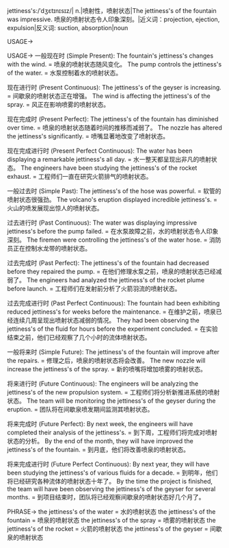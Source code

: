 jettiness's:/ˈdʒɛtɪnɪsɪz/| n.|喷射性，喷射状态|The jettiness's of the fountain was impressive. 喷泉的喷射状态令人印象深刻。|近义词：projection, ejection, expulsion|反义词: suction, absorption|noun

USAGE->

USAGE->
一般现在时 (Simple Present):
The fountain's jettiness's changes with the wind. = 喷泉的喷射状态随风变化。
The pump controls the jettiness's of the water. = 水泵控制着水的喷射状态。

现在进行时 (Present Continuous):
The jettiness's of the geyser is increasing. = 间歇泉的喷射状态正在增强。
The wind is affecting the jettiness's of the spray. = 风正在影响喷雾的喷射状态。

现在完成时 (Present Perfect):
The jettiness's of the fountain has diminished over time. = 喷泉的喷射状态随着时间的推移而减弱了。
The nozzle has altered the jettiness's significantly. = 喷嘴显著地改变了喷射状态。

现在完成进行时 (Present Perfect Continuous):
The water has been displaying a remarkable jettiness's all day. =  水一整天都呈现出非凡的喷射状态。
The engineers have been studying the jettiness's of the rocket exhaust. = 工程师们一直在研究火箭排气的喷射状态。


一般过去时 (Simple Past):
The jettiness's of the hose was powerful. = 软管的喷射状态很强劲。
The volcano's eruption displayed incredible jettiness's. = 火山的喷发展现出惊人的喷射状态。


过去进行时 (Past Continuous):
The water was displaying impressive jettiness's before the pump failed. = 在水泵故障之前，水的喷射状态令人印象深刻。
The firemen were controlling the jettiness's of the water hose. = 消防员正在控制水龙带的喷射状态。


过去完成时 (Past Perfect):
The jettiness's of the fountain had decreased before they repaired the pump. = 在他们修理水泵之前，喷泉的喷射状态已经减弱了。
The engineers had analyzed the jettiness's of the rocket plume before launch. = 工程师们在发射前分析了火箭羽流的喷射状态。


过去完成进行时 (Past Perfect Continuous):
The fountain had been exhibiting reduced jettiness's for weeks before the maintenance. = 在维护之前，喷泉已经连续几周呈现出喷射状态减弱的情况。
They had been observing the jettiness's of the fluid for hours before the experiment concluded. = 在实验结束之前，他们已经观察了几个小时的流体喷射状态。


一般将来时 (Simple Future):
The jettiness's of the fountain will improve after the repairs. = 修理之后，喷泉的喷射状态将会改善。
The new nozzle will increase the jettiness's of the spray. = 新的喷嘴将增加喷雾的喷射状态。


将来进行时 (Future Continuous):
The engineers will be analyzing the jettiness's of the new propulsion system. = 工程师们将分析新推进系统的喷射状态。
The team will be monitoring the jettiness's of the geyser during the eruption. = 团队将在间歇泉喷发期间监测其喷射状态。


将来完成时 (Future Perfect):
By next week, the engineers will have completed their analysis of the jettiness's. = 到下周，工程师们将完成对喷射状态的分析。
By the end of the month, they will have improved the jettiness's of the fountain. = 到月底，他们将改善喷泉的喷射状态。


将来完成进行时 (Future Perfect Continuous):
By next year, they will have been studying the jettiness's of various fluids for a decade. = 到明年，他们将已经研究各种流体的喷射状态十年了。
By the time the project is finished, the team will have been observing the jettiness's of the geyser for several months. = 到项目结束时，团队将已经观察间歇泉的喷射状态好几个月了。




PHRASE->
the jettiness's of the water = 水的喷射状态
the jettiness's of the fountain = 喷泉的喷射状态
the jettiness's of the spray = 喷雾的喷射状态
the jettiness's of the rocket = 火箭的喷射状态
the jettiness's of the geyser = 间歇泉的喷射状态

